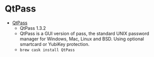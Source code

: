 # QtPass
- [QtPass](https://qtpass.org/)
  -  QtPass 1.3.2
  - QtPass is a GUI version of pass, the standard UNIX password manager for Windows, Mac, Linux and BSD. Using optional smartcard or YubiKey protection.
  - `brew cask install QtPass`

